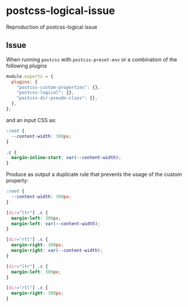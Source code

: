 # postcss-logical-issue

Reproduction of postcss-logical issue

## Issue

When running `postcss` with `postcss-preset-env` or a combination of the following plugins

```js
module.exports = {
  plugins: {
    "postcss-custom-properties": {},
    "postcss-logical": {},
    "postcss-dir-pseudo-class": {},
  },
};
```

and an input CSS as:

```css
:root {
  --content-width: 300px;
}

.c {
  margin-inline-start: var(--content-width);
}
```

Produce as output a duplicate rule that prevents the usage of the custom property:

```css
:root {
  --content-width: 300px;
}

[dir="ltr"] .c {
  margin-left: 300px;
  margin-left: var(--content-width);
}

[dir="rtl"] .c {
  margin-right: 300px;
  margin-right: var(--content-width);
}

[dir="ltr"] .c {
  margin-left: 300px;
}

[dir="rtl"] .c {
  margin-right: 300px;
}
```
